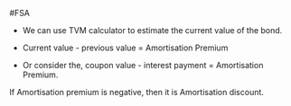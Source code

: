 #FSA 

- We can use TVM calculator to estimate the current value of the bond. 
- Current value - previous value = Amortisation Premium 

- Or consider the, coupon value - interest payment = Amortisation Premium. 

If Amortisation premium is negative, then it is Amortisation discount. 